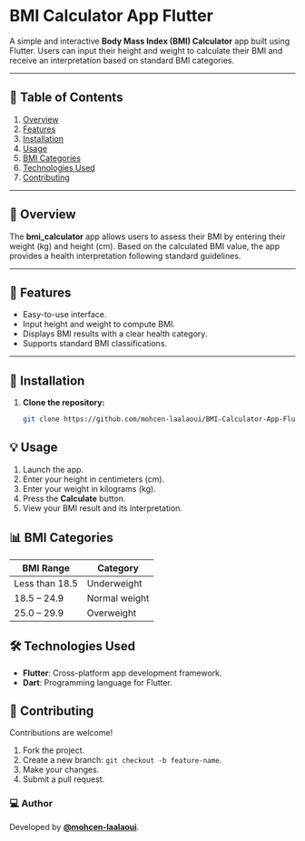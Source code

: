 # BMI Calculator App Flutter

A simple and interactive **Body Mass Index (BMI) Calculator** app built using Flutter. Users can input their height and weight to calculate their BMI and receive an interpretation based on standard BMI categories.

---

## 📝 Table of Contents
1. [Overview](#overview)  
2. [Features](#features)  
3. [Installation](#installation)  
4. [Usage](#usage)  
5. [BMI Categories](#bmi-categories)  
6. [Technologies Used](#technologies-used)  
7. [Contributing](#contributing)  
---

## 🌟 Overview
The **bmi_calculator** app allows users to assess their BMI by entering their weight (kg) and height (cm). Based on the calculated BMI value, the app provides a health interpretation following standard guidelines.

---

## 📱 Features
- Easy-to-use interface.  
- Input height and weight to compute BMI.  
- Displays BMI results with a clear health category.  
- Supports standard BMI classifications.

---

## 🚀 Installation

1. **Clone the repository:**
   ```bash
   git clone https://github.com/mohcen-laalaoui/BMI-Calculator-App-Flutter.git

## 💡 Usage  
1. Launch the app.  
2. Enter your height in centimeters (cm).  
3. Enter your weight in kilograms (kg).  
4. Press the **Calculate** button.  
5. View your BMI result and its interpretation.  

## 📊 BMI Categories  
| BMI Range         | Category             |  
|-------------------|----------------------|  
| Less than 18.5    | Underweight          |  
| 18.5 – 24.9       | Normal weight        |  
| 25.0 – 29.9       | Overweight           |  

## 🛠 Technologies Used  
- **Flutter**: Cross-platform app development framework.  
- **Dart**: Programming language for Flutter.  

## 🤝 Contributing  
Contributions are welcome!  
1. Fork the project.  
2. Create a new branch: `git checkout -b feature-name`.  
3. Make your changes.  
4. Submit a pull request.  

### 💻 Author  
Developed by **[@mohcen-laalaoui](https://github.com/mohcen-laalaoui)**.  
